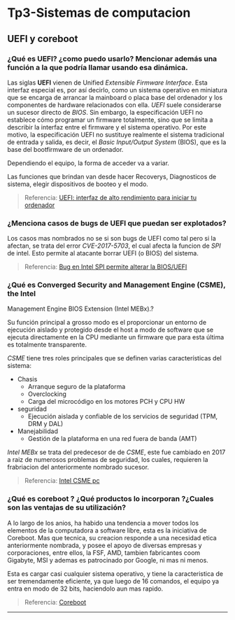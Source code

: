 # Tp3-Sistemas de computacion
## UEFI y coreboot
### ¿Qué es UEFI? ¿como puedo usarlo? Mencionar además una función a la que podría llamar usando esa dinámica.

Las siglas **UEFI** vienen de Unified *Extensible Firmware Interface*. Esta interfaz especial es, por así decirlo, como un sistema operativo en miniatura que se encarga de arrancar la mainboard o placa base del ordenador y los componentes de hardware relacionados con ella.
*UEFI* suele considerarse un sucesor directo de *BIOS*. Sin embargo, la especificación UEFI no establece cómo programar un firmware totalmente, sino que se limita a describir la interfaz entre el firmware y el sistema operativo. Por este motivo, la especificación UEFI no sustituye realmente el sistema tradicional de entrada y salida, es decir, el *Basic Input/Output System* (BIOS), que es la base del bootfirmware de un ordenador.

Dependiendo el equipo, la forma de acceder va a variar.

Las funciones que brindan van desde hacer Recoverys, Diagnosticos de sistema, elegir dispositivos de booteo y el modo.

> Referencia: [UEFI: interfaz de alto rendimiento para iniciar tu ordenador](https://www.ionos.es/digitalguide/servidores/know-how/uefi-unified-extensible-firmware-interface/)

### ¿Menciona casos de bugs de UEFI que puedan ser explotados?

Los casos mas nombrados no se si son bugs de UEFI como tal pero si la afectan, se trata del error *CVE-2017-5703*, el cual afecta la funcion de *SPI* de intel. Esto permite al atacante borrar UEFI (o BIOS) del sistema. 

> Referencia: [Bug en Intel SPI permite alterar la BIOS/UEFI](https://blog.segu-info.com.ar/2018/04/bug-en-intel-spi-permite-alterar-la.html)


### ¿Qué es Converged Security and Management Engine (CSME), the Intel
Management Engine BIOS Extension (Intel MEBx).?

Su función principal a grosso modo es el proporcionar un entorno de ejecución aislado y protegido desde el host a modo de software que se ejecuta directamente en la CPU mediante un firmware que para esta última es totalmente transparente.

*CSME* tiene tres roles principales que se definen varias características del sistema:

- Chasis
  - Arranque seguro de la plataforma
  - Overclocking
  - Carga del microcódigo en los motores PCH y CPU HW
- seguridad
  - Ejecución aislada y confiable de los servicios de seguridad (TPM, DRM y DAL)
- Manejabilidad
  - Gestión de la plataforma en una red fuera de banda (AMT)

*Intel MEBx* se trata del predecesor de de *CSME*, este fue cambiado en 2017 a raiz de numerosos problemas de seguridad, los cuales, requieren la frabriacion del anteriormente nombrado sucesor.

> Referencia: [Intel CSME pc](https://hardzone.es/reportajes/que-es/intel-csme-pc/)
### ¿Qué es coreboot ? ¿Qué productos lo incorporan ?¿Cuales son las ventajas de su utilización?
A lo largo de los anios, ha habido una tendencia a mover todos los elementos de la computadora a software libre, esta es la iniciativa de Coreboot.
Mas que tecnica, su creacion responde a una necesidad etica anteriormente nombrada, y posee el apoyo de diversas empresas y corporaciones, entre ellos, la FSF, AMD, tambien fabricantes coom Gigabyte, MSI y ademas es patrocinado por Google, ni mas ni menos.

Esta es cargar casi cualquier sistema operativo, y tiene la caracteristica de ser tremendamente eficiente, ya que luego de 16 comandos, el equipo ya entra en modo de 32 bits, haciendolo aun mas rapido.

> Referencia:  [Coreboot](https://es.wikipedia.org/wiki/Coreboot)


---

